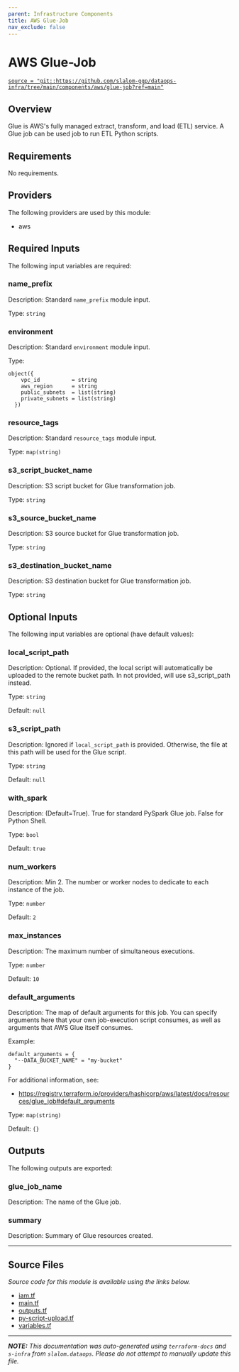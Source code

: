 ```yaml
---
parent: Infrastructure Components
title: AWS Glue-Job
nav_exclude: false
---
```

# AWS Glue-Job

[`source = "git::https://github.com/slalom-ggp/dataops-infra/tree/main/components/aws/glue-job?ref=main"`](https://github.com/slalom-ggp/dataops-infra/tree/main/components/aws/glue-job)

## Overview


Glue is AWS's fully managed extract, transform, and load (ETL) service. A Glue job can be used job to run ETL Python scripts.

## Requirements

No requirements.

## Providers

The following providers are used by this module:

- aws

## Required Inputs

The following input variables are required:

### name\_prefix

Description: Standard `name_prefix` module input.

Type: `string`

### environment

Description: Standard `environment` module input.

Type:

```hcl
object({
    vpc_id          = string
    aws_region      = string
    public_subnets  = list(string)
    private_subnets = list(string)
  })
```

### resource\_tags

Description: Standard `resource_tags` module input.

Type: `map(string)`

### s3\_script\_bucket\_name

Description: S3 script bucket for Glue transformation job.

Type: `string`

### s3\_source\_bucket\_name

Description: S3 source bucket for Glue transformation job.

Type: `string`

### s3\_destination\_bucket\_name

Description: S3 destination bucket for Glue transformation job.

Type: `string`

## Optional Inputs

The following input variables are optional (have default values):

### local\_script\_path

Description: Optional. If provided, the local script will automatically be uploaded to the remote bucket path. In not provided, will use s3\_script\_path instead.

Type: `string`

Default: `null`

### s3\_script\_path

Description: Ignored if `local_script_path` is provided. Otherwise, the file at this path will be used for the Glue script.

Type: `string`

Default: `null`

### with\_spark

Description: (Default=True). True for standard PySpark Glue job. False for Python Shell.

Type: `bool`

Default: `true`

### num\_workers

Description: Min 2. The number or worker nodes to dedicate to each instance of the job.

Type: `number`

Default: `2`

### max\_instances

Description: The maximum number of simultaneous executions.

Type: `number`

Default: `10`

### default\_arguments

Description: The map of default arguments for this job. You can specify arguments here that your own job-execution script
consumes, as well as arguments that AWS Glue itself consumes.

Example:

```hcl
default_arguments = {
  "--DATA_BUCKET_NAME" = "my-bucket"
}
```

For additional information, see:

- https://registry.terraform.io/providers/hashicorp/aws/latest/docs/resources/glue_job#default_arguments

Type: `map(string)`

Default: `{}`

## Outputs

The following outputs are exported:

### glue\_job\_name

Description: The name of the Glue job.

### summary

Description: Summary of Glue resources created.

---------------------

## Source Files

_Source code for this module is available using the links below._

* [iam.tf](https://github.com/slalom-ggp/dataops-infra/tree/main//components/aws/glue-job/iam.tf)
* [main.tf](https://github.com/slalom-ggp/dataops-infra/tree/main//components/aws/glue-job/main.tf)
* [outputs.tf](https://github.com/slalom-ggp/dataops-infra/tree/main//components/aws/glue-job/outputs.tf)
* [py-script-upload.tf](https://github.com/slalom-ggp/dataops-infra/tree/main//components/aws/glue-job/py-script-upload.tf)
* [variables.tf](https://github.com/slalom-ggp/dataops-infra/tree/main//components/aws/glue-job/variables.tf)

---------------------

_**NOTE:** This documentation was auto-generated using
`terraform-docs` and `s-infra` from `slalom.dataops`.
Please do not attempt to manually update this file._
